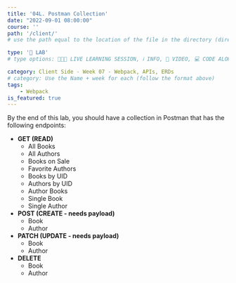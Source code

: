 ```yaml
---
title: '04L. Postman Collection'
date: "2022-09-01 08:00:00"
course: ''
path: '/client/'
# use the path equal to the location of the file in the directory (directory structure)

type: '🥼 LAB'
# type options: 👩🏽‍🏫 LIVE LEARNING SESSION, ℹ️ INFO, 🎥 VIDEO, 💻 CODE ALONG, 🥼 LAB, ↩️ REVIEW/NOTES, 👥 GROUP LEARNING, 👷🏼‍♂️ GROUP PROJECT, 🧠 ASSESSMENT, 📝 ASSIGNMENT

category: Client Side - Week 07 - Webpack, APIs, ERDs
# category: Use the Name + week for each (follow the format above)
tags: 
    - Webpack
is_featured: true
---
```

By the end of this lab, you should have a collection in Postman that has the following endpoints:

- **GET (READ)**
  - All Books
  - All Authors
  - Books on Sale
  - Favorite Authors
  - Books by UID
  - Authors by UID
  - Author Books
  - Single Book
  - Single Author
- **POST (CREATE - needs payload)**
  - Book
  - Author
- **PATCH (UPDATE - needs payload)**
  - Book
  - Author
- **DELETE**
  - Book
  - Author
